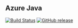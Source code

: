 ## Azure Java

[![Build Status](https://dev.azure.com/wk-j/azure-java/_apis/build/status/wk-j.azure-java?branchName=master)](https://dev.azure.com/wk-j/azure-java/_build/latest?definitionId=47&branchName=master)
[![GitHub release](https://img.shields.io/github/release/wk-j/azure-java.svg)](https://github.com/wk-j/azure-java/releases)